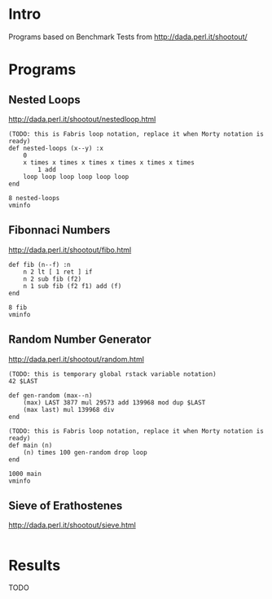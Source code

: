 # Intro

Programs based on Benchmark Tests from http://dada.perl.it/shootout/

# Programs

## Nested Loops

http://dada.perl.it/shootout/nestedloop.html

```
(TODO: this is Fabris loop notation, replace it when Morty notation is ready)
def nested-loops (x--y) :x
    0
    x times x times x times x times x times x times
        1 add
    loop loop loop loop loop loop
end

8 nested-loops
vminfo
```


## Fibonnaci Numbers

http://dada.perl.it/shootout/fibo.html

```
def fib (n--f) :n
    n 2 lt [ 1 ret ] if
    n 2 sub fib (f2)
    n 1 sub fib (f2 f1) add (f)
end

8 fib
vminfo
```


## Random Number Generator

http://dada.perl.it/shootout/random.html

```
(TODO: this is temporary global rstack variable notation)
42 $LAST

def gen-random (max--n)
    (max) LAST 3877 mul 29573 add 139968 mod dup $LAST
    (max last) mul 139968 div
end

(TODO: this is Fabris loop notation, replace it when Morty notation is ready)
def main (n)
    (n) times 100 gen-random drop loop
end

1000 main
vminfo
```


## Sieve of Erathostenes

http://dada.perl.it/shootout/sieve.html

```
```


# Results

TODO


